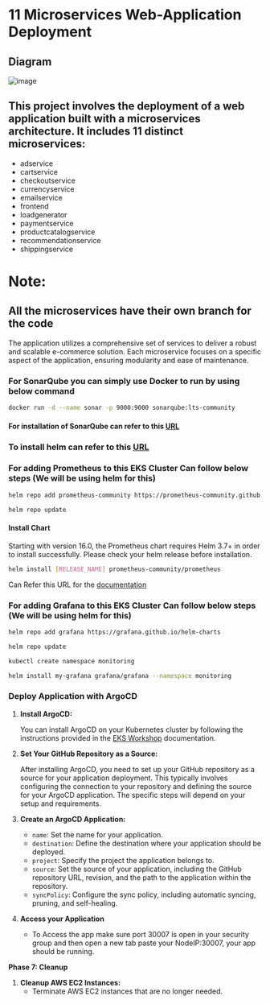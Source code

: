# 11 Microservices Web-Application Deployment

## Diagram

![image](https://github.com/user-attachments/assets/2e3842ec-de91-4e70-9e68-4499c5443072)


## This project involves the deployment of a web application built with a microservices architecture. It includes 11 distinct microservices:

- adservice
- cartservice
- checkoutservice
- currencyservice
- emailservice
- frontend
- loadgenerator
- paymentservice
- productcatalogservice
- recommendationservice
- shippingservice

# Note:
## All the microservices have their own branch for the code

The application utilizes a comprehensive set of services to deliver a robust and scalable e-commerce solution. Each microservice focuses on a specific aspect of the application, ensuring modularity and ease of maintenance.

### For SonarQube you can simply use Docker to run by using below command

```bash
docker run -d --name sonar -p 9000:9000 sonarqube:lts-community
```

#### For installation of SonarQube can refer to this [URL](https://docs.sonarsource.com/sonarqube/latest/setup-and-upgrade/install-the-server/introduction/)

### To install helm can refer to this [URL](https://helm.sh/docs/intro/install/)

### For adding Prometheus to this EKS Cluster Can follow below steps (We will be using helm for this)

```bash
helm repo add prometheus-community https://prometheus-community.github.io/helm-charts
```

```bash
helm repo update
```

#### Install Chart

Starting with version 16.0, the Prometheus chart requires Helm 3.7+ in order to install successfully. Please check your helm release before installation.

```bash
helm install [RELEASE_NAME] prometheus-community/prometheus
```

Can Refer this URL for the [documentation](https://artifacthub.io/packages/helm/prometheus-community/prometheus)

### For adding Grafana to this EKS Cluster Can follow below steps (We will be using helm for this)

```bash
helm repo add grafana https://grafana.github.io/helm-charts
```

```bash
helm repo update
```

```bash
kubectl create namespace monitoring
```

```bash
helm install my-grafana grafana/grafana --namespace monitoring
```

### Deploy Application with ArgoCD

1. **Install ArgoCD:**

   You can install ArgoCD on your Kubernetes cluster by following the instructions provided in the [EKS Workshop](https://archive.eksworkshop.com/intermediate/290_argocd/install/) documentation.

2. **Set Your GitHub Repository as a Source:**

   After installing ArgoCD, you need to set up your GitHub repository as a source for your application deployment. This typically involves configuring the connection to your repository and defining the source for your ArgoCD application. The specific steps will depend on your setup and requirements.

3. **Create an ArgoCD Application:**

   - `name`: Set the name for your application.
   - `destination`: Define the destination where your application should be deployed.
   - `project`: Specify the project the application belongs to.
   - `source`: Set the source of your application, including the GitHub repository URL, revision, and the path to the application within the repository.
   - `syncPolicy`: Configure the sync policy, including automatic syncing, pruning, and self-healing.

4. **Access your Application**
   - To Access the app make sure port 30007 is open in your security group and then open a new tab paste your NodeIP:30007, your app should be running.

**Phase 7: Cleanup**

1. **Cleanup AWS EC2 Instances:**
   - Terminate AWS EC2 instances that are no longer needed.
